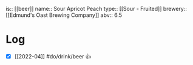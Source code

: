 is:: [[beer]]
name:: Sour Apricot Peach
type:: [[Sour - Fruited]]
brewery:: [[Edmund's Oast Brewing Company]]
abv:: 6.5

# Log
- [x] [[2022-04]] #do/drink/beer 👍
